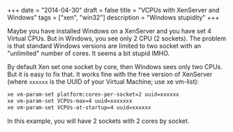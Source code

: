 +++
date = "2014-04-30"
draft = false
title = "VCPUs with XenServer and Windows"
tags = ["xen", "win32"]
description = "Windows stupidity"
+++

Maybe you have installed Windows on a XenServer and you have set 4 Virtual CPUs.
But in Windows, you see only 2 CPU (2 sockets). The problem is that standard
Windows versions are limited to two socket with an "unlimited" number of cores.
It seems a bit stupid IMHO.

By default Xen set one socket by core, then Windows sees only two CPUs. But it
is easy to fix that. It works fine with the free version of XenServer (where
`xxxxxx` is the UUID of your Virtual Machine; use xe vm-list):

```sh
xe vm-param-set platform:cores-per-socket=2 uuid=xxxxxx
xe vm-param-set VCPUs-max=4 uuid=xxxxxxx
xe vm-param-set VCPUs-at-startup=4 uuid=xxxxxx
```

In this example, you will have 2 sockets with 2 cores by socket.
